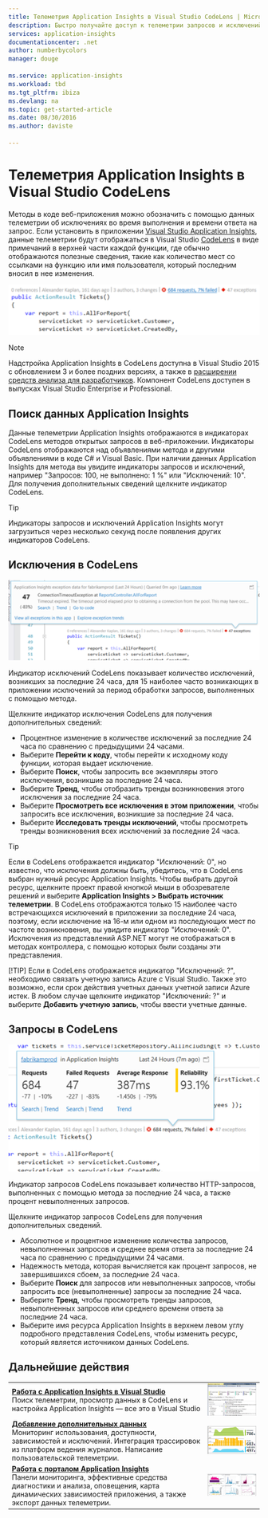 ```yaml
---
title: Телеметрия Application Insights в Visual Studio CodeLens | Microsoft Docs
description: Быстро получайте доступ к телеметрии запросов и исключений Application Insights с помощью CodeLens в Visual Studio.
services: application-insights
documentationcenter: .net
author: numberbycolors
manager: douge

ms.service: application-insights
ms.workload: tbd
ms.tgt_pltfrm: ibiza
ms.devlang: na
ms.topic: get-started-article
ms.date: 08/30/2016
ms.author: daviste

---
```

# Телеметрия Application Insights в Visual Studio CodeLens
Методы в коде веб-приложения можно обозначить с помощью данных телеметрии об исключениях во время выполнения и времени ответа на запрос. Если установить в приложении [Visual Studio Application Insights](app-insights-overview.md), данные телеметрии будут отображаться в Visual Studio [CodeLens](https://msdn.microsoft.com/library/dn269218.aspx) в виде примечаний в верхней части каждой функции, где обычно отображаются полезные сведения, такие как количество мест со ссылками на функцию или имя пользователя, который последним вносил в нее изменения.

![CodeLens](./media/app-insights-visual-studio-codelens/codelens-overview.png)

> [!NOTE]
> Надстройка Application Insights в CodeLens доступна в Visual Studio 2015 с обновлением 3 и более поздних версиях, а также в [расширении средств анализа для разработчиков](https://visualstudiogallery.msdn.microsoft.com/82367b81-3f97-4de1-bbf1-eaf52ddc635a). Компонент CodeLens доступен в выпусках Visual Studio Enterprise и Professional.
> 
> 

## Поиск данных Application Insights
Данные телеметрии Application Insights отображаются в индикаторах CodeLens методов открытых запросов в веб-приложении. Индикаторы CodeLens отображаются над объявлениями метода и другими объявлениями в коде C# и Visual Basic. При наличии данных Application Insights для метода вы увидите индикаторы запросов и исключений, например "Запросов: 100, не выполнено: 1 %" или "Исключений: 10". Для получения дополнительных сведений щелкните индикатор CodeLens.

> [!TIP]
> Индикаторы запросов и исключений Application Insights могут загрузиться через несколько секунд после появления других индикаторов CodeLens.
> 
> 

## Исключения в CodeLens
![ПОДЛЕЖИТ УТОЧНЕНИЮ](./media/app-insights-visual-studio-codelens/codelens-exceptions.png)

Индикатор исключений CodeLens показывает количество исключений, возникших за последние 24 часа, для 15 наиболее часто возникающих в приложении исключений за период обработки запросов, выполненных с помощью метода.

Щелкните индикатор исключения CodeLens для получения дополнительных сведений:

* Процентное изменение в количестве исключений за последние 24 часа по сравнению с предыдущими 24 часами.
* Выберите **Перейти к коду**, чтобы перейти к исходному коду функции, которая выдает исключение.
* Выберите **Поиск**, чтобы запросить все экземпляры этого исключения, возникшие за последние 24 часа.
* Выберите **Тренд**, чтобы отобразить тренды возникновения этого исключения за последние 24 часа.
* Выберите **Просмотреть все исключения в этом приложении**, чтобы запросить все исключения, возникшие за последние 24 часа.
* Выберите **Исследовать тренды исключений**, чтобы просмотреть тренды возникновения всех исключений за последние 24 часа.

> [!TIP]
> Если в CodeLens отображается индикатор "Исключений: 0", но известно, что исключения должны быть, убедитесь, что в CodeLens выбран нужный ресурс Application Insights. Чтобы выбрать другой ресурс, щелкните проект правой кнопкой мыши в обозревателе решений и выберите **Application Insights > Выбрать источник телеметрии**. В CodeLens отображаются только 15 наиболее часто встречающихся исключений в приложении за последние 24 часа, поэтому, если исключение на 16-м или одном из последующих мест по частоте возникновения, вы увидите индикатор "Исключений: 0". Исключения из представлений ASP.NET могут не отображаться в методах контроллера, с помощью которых были созданы эти представления.
> 
> [!TIP]
> Если в CodeLens отображается индикатор "Исключений: ?", необходимо связать учетную запись Azure с Visual Studio. Также это возможно, если срок действия учетных данных учетной записи Azure истек. В любом случае щелкните индикатор "Исключений: ?" и выберите **Добавить учетную запись**, чтобы ввести учетные данные.
> 
> 

## Запросы в CodeLens
![ПОДЛЕЖИТ УТОЧНЕНИЮ](./media/app-insights-visual-studio-codelens/codelens-requests.png)

Индикатор запросов CodeLens показывает количество HTTP-запросов, выполненных с помощью метода за последние 24 часа, а также процент невыполненных запросов.

Щелкните индикатор запросов CodeLens для получения дополнительных сведений.

* Абсолютное и процентное изменение количества запросов, невыполненных запросов и среднее время ответа за последние 24 часа по сравнению с предыдущими 24 часами.
* Надежность метода, которая вычисляется как процент запросов, не завершившихся сбоем, за последние 24 часа.
* Выберите **Поиск** для запросов или невыполненных запросов, чтобы запросить все (невыполненные) запросы за последние 24 часа.
* Выберите **Тренд**, чтобы просмотреть тренды запросов, невыполненных запросов или среднего времени ответа за последние 24 часа.
* Выберите имя ресурса Application Insights в верхнем левом углу подробного представления CodeLens, чтобы изменить ресурс, который является источником данных CodeLens.

## <a name="next"></a>Дальнейшие действия
|  |  |
| --- | --- |
| **[Работа с Application Insights в Visual Studio](app-insights-visual-studio.md)**<br/>Поиск телеметрии, просмотр данных в CodeLens и настройка Application Insights — все это в Visual Studio |![Щелкните проект правой кнопкой мыши и последовательно выберите пункты "Application Insights" и "Поиск".](./media/app-insights-visual-studio-trends/34.png) |
| **[Добавление дополнительных данных](app-insights-asp-net-more.md)**<br/>Мониторинг использования, доступности, зависимостей и исключений. Интеграция трассировок из платформ ведения журналов. Написание пользовательской телеметрии. |![Visual studio](./media/app-insights-visual-studio-trends/64.png) |
| **[Работа с порталом Application Insights](app-insights-dashboards.md)**<br/>Панели мониторинга, эффективные средства диагностики и анализа, оповещения, карта динамических зависимостей приложения, а также экспорт данных телеметрии. |![Visual Studio](./media/app-insights-visual-studio-trends/62.png) |

<!---HONumber=AcomDC_0907_2016-->